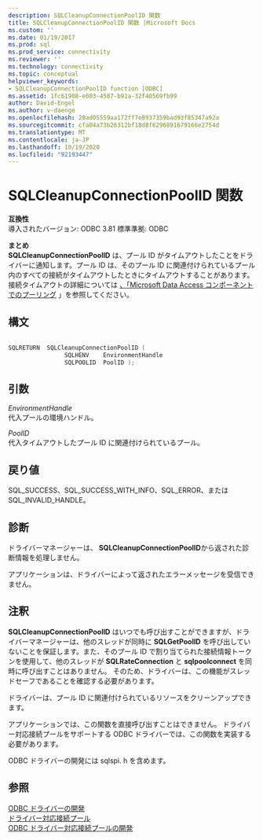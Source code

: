 ```yaml
---
description: SQLCleanupConnectionPoolID 関数
title: SQLCleanupConnectionPoolID 関数 |Microsoft Docs
ms.custom: ''
ms.date: 01/19/2017
ms.prod: sql
ms.prod_service: connectivity
ms.reviewer: ''
ms.technology: connectivity
ms.topic: conceptual
helpviewer_keywords:
- SQLCleanupConnectionPoolID function [ODBC]
ms.assetid: 1fc61908-e003-4587-b91a-32f40569fb99
author: David-Engel
ms.author: v-daenge
ms.openlocfilehash: 20ad05559aa172ff7e8937359bad93f85347a92a
ms.sourcegitcommit: cfa04a73b26312bf18d8f6296891679166e2754d
ms.translationtype: MT
ms.contentlocale: ja-JP
ms.lasthandoff: 10/19/2020
ms.locfileid: "92193447"
---
```

# <a name="sqlcleanupconnectionpoolid-function"></a>SQLCleanupConnectionPoolID 関数
**互換性**  
 導入されたバージョン: ODBC 3.81 標準準拠: ODBC  
  
 **まとめ**  
 **SQLCleanupConnectionPoolID** は、プール ID がタイムアウトしたことをドライバーに通知します。プール ID は、そのプール ID に関連付けられているプール内のすべての接続がタイムアウトしたときにタイムアウトすることがあります。接続タイムアウトの詳細については [、「Microsoft Data Access コンポーネントでのプーリング](/previous-versions/ms810829(v=msdn.10)) 」を参照してください。  
  
## <a name="syntax"></a>構文  
  
```cpp
  
SQLRETURN  SQLCleanupConnectionPoolID (  
                SQLHENV    EnvironmentHandle  
                SQLPOOLID  PoolID );  
```  
  
## <a name="arguments"></a>引数  
 *EnvironmentHandle*  
 代入プールの環境ハンドル。  
  
 *PoolID*  
 代入タイムアウトしたプール ID に関連付けられているプール。  
  
## <a name="returns"></a>戻り値  
 SQL_SUCCESS、SQL_SUCCESS_WITH_INFO、SQL_ERROR、または SQL_INVALID_HANDLE。  
  
## <a name="diagnostics"></a>診断  
 ドライバーマネージャーは、 **SQLCleanupConnectionPoolID**から返された診断情報を処理しません。  
  
 アプリケーションは、ドライバーによって返されたエラーメッセージを受信できません。  
  
## <a name="remarks"></a>注釈  
 **SQLCleanupConnectionPoolID** はいつでも呼び出すことができますが、ドライバーマネージャーは、他のスレッドが同時に **SQLGetPoolID** を呼び出していないことを保証します。また、そのプール ID で割り当てられた接続情報トークンを使用して、他のスレッドが **SQLRateConnection** と **sqlpoolconnect** を同時に呼び出すことはありません。 そのため、ドライバーは、この機能がスレッドセーフであることを確認する必要があります。  
  
 ドライバーは、プール ID に関連付けられているリソースをクリーンアップできます。  
  
 アプリケーションでは、この関数を直接呼び出すことはできません。 ドライバー対応接続プールをサポートする ODBC ドライバーでは、この関数を実装する必要があります。  
  
 ODBC ドライバーの開発には sqlspi. h を含めます。  
  
## <a name="see-also"></a>参照  
 [ODBC ドライバーの開発](../../../odbc/reference/develop-driver/developing-an-odbc-driver.md)   
 [ドライバー対応接続プール](../../../odbc/reference/develop-app/driver-aware-connection-pooling.md)   
 [ODBC ドライバー対応接続プールの開発](../../../odbc/reference/develop-driver/developing-connection-pool-awareness-in-an-odbc-driver.md)